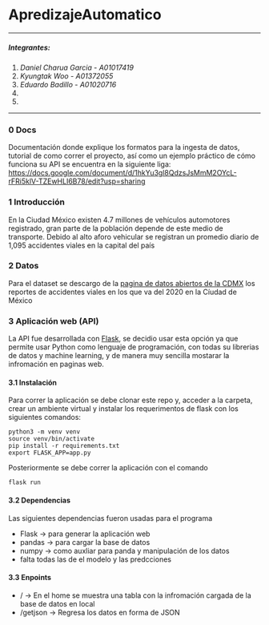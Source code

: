 # ApredizajeAutomatico

---

##### Integrantes:
1. *Daniel Charua Garcia* - *A01017419*
2. *Kyungtak Woo* - *A01372055*
3. *Eduardo Badillo* - *A01020716*
4.
5.
---

### 0 Docs
Documentación donde explique los formatos para la ingesta de datos, tutorial de como correr el proyecto, así como un ejemplo práctico de cómo funciona su API se encuentra en la siguiente liga:
https://docs.google.com/document/d/1hkYu3gl8QdzsJsMmM2OYcL-rFRi5klV-TZEwHLI6B78/edit?usp=sharing

### 1 Introducción
En la Ciudad México existen 4.7 millones de vehículos automotores registrado, gran parte de la población depende de este medio de transporte. Debido al alto aforo vehicular se registran un promedio diario de 1,095 accidentes viales en la capital del país


### 2 Datos
Para el dataset se descargo de la [pagina de datos abiertos de la CDMX](https://datos.cdmx.gob.mx/explore/dataset/incidentes-viales-c5/table/?disjunctive.incidente_c4&refine.ano=2020&dataChart=eyJxdWVyaWVzIjpbeyJjaGFydHMiOlt7InR5cGUiOiJsaW5lIiwiZnVuYyI6IkFWRyIsInlBeGlzIjoibGF0aXR1ZCIsInNjaWVudGlmaWNEaXNwbGF5Ijp0cnVlLCJjb2xvciI6IiM2NmMyYTUifV0sInhBeGlzIjoibWVzZGVjaWVycmUiLCJtYXhwb2ludHMiOiIiLCJ0aW1lc2NhbGUiOm51bGwsInNvcnQiOiIiLCJjb25maWciOnsiZGF0YXNldCI6ImluY2lkZW50ZXMtdmlhbGVzLWM1Iiwib3B0aW9ucyI6eyJkaXNqdW5jdGl2ZS5pbmNpZGVudGVfYzQiOnRydWV9fX1dLCJkaXNwbGF5TGVnZW5kIjp0cnVlLCJhbGlnbk1vbnRoIjp0cnVlLCJ0aW1lc2NhbGUiOiIifQ%3D%3D) los reportes de accidentes viales en los que va del 2020 en la Cíudad de México

### 3 Aplicación web (API)
La API fue desarrollada con [Flask](https://flask.palletsprojects.com/en/1.1.x/), se decidio usar esta opción ya que permite usar Python como lenguaje de programación, con todas su librerias de datos y machine learning, y de manera muy sencilla mostarar la infromación en paginas web.

#### 3.1 Instalación
Para correr la aplicación se debe clonar este repo y, acceder a la carpeta, crear un ambiente virtual y instalar los requerimentos de flask con los siguientes comandos:

```
python3 -m venv venv
source venv/bin/activate
pip install -r requirements.txt
export FLASK_APP=app.py
```

Posteriormente se debe correr la aplicación con el comando
```
flask run
```

#### 3.2 Dependencias
Las siguientes dependencias fueron usadas para el programa
- Flask -> para generar la aplicación web
- pandas -> para cargar la base de datos
- numpy -> como auxliar para panda y manipulación de los datos
- falta todas las de el modelo y las predcciones

#### 3.3 Enpoints
- / -> En el home se muestra una tabla con la infromación cargada de la base de datos en local
- /getjson -> Regresa los datos en forma de JSON
